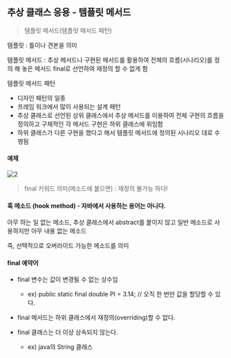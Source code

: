 
## 추상 클래스 응용 - 템플릿 메서드

> 템플릿 메서드(템플릿 메서드 패턴)

템플릿 : 틀이나 견본을 의미

템플릿 메서드 : 추상 메서드나 구현된 메서드를 활용하여 전체의 흐름(시나리오)를 정의 해 놓은 메서드
 final로 선언하여 재정의 할 수 없게 함
 
템플릿 메서드 패턴 

+ 디자인 패턴의 일종
+ 프레임 워크에서 많이 사용되는 설계 패턴
+ 추상 클래스로 선언된 상위 클래스에서 추상 메서드를 이용하여 전체 구현의 흐름을 정의하고 구체적인 각
메서드 구현은 하위 클래스에 위임함
+ 하위 클래스가 다른 구현을 했다고 해서 템플릿 메서드에 정의된 시나리오 대로 수행됨

#### 예제 

![2](https://user-images.githubusercontent.com/49984996/76158767-b6cd1300-615c-11ea-9d76-796444be0d99.jpg)

> final 키워드 의미(메소드에 붙으면) : 재정의 불가능 하다!

#### 훅 메소드 (hook method) - 자바에서 사용하는 용어는 아니다.

아무 하는 일 없는 메소드, 추상 클래스에서 abstract를 붙이지 않고 일반 메소드로 사용하지만 아무 내용 없는 메소드 

즉, 선택적으로 오버라이드 가능한 메소드를 의미

#### final 예약어

+ final 변수는 값이 변경될 수 없는 상수임

  - ex) public static final double PI = 3.14; // 오직 한 번만 값을 할당할 수 있다.

+ final 메서드는 하위 클래스에서 재정의(overriding)할 수 없다.

+ final 클래스는 더 이상 상속되지 않는다. 

   - ex) java의 String 클래스



